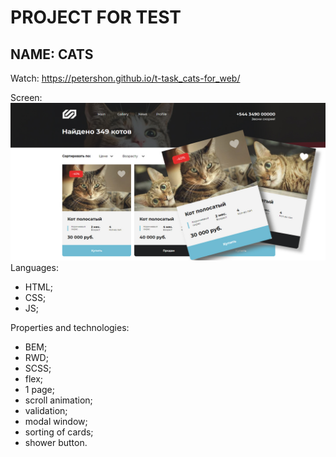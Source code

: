 # PROJECT FOR TEST
## NAME: CATS
Watch: https://petershon.github.io/t-task_cats-for_web/

Screen:
![Альтернативный текст](/gh_files/background.jpg)
Languages: 
* HTML;
* CSS;
* JS;

Properties and technologies: 
* BEM;
* RWD;
* SCSS;
* flex;
* 1 page;
* scroll animation;
* validation;
* modal window;
* sorting of cards;
* shower button.